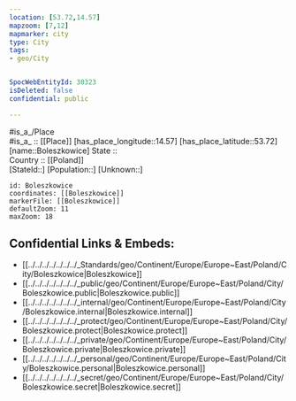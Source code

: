 ```yaml
---
location: [53.72,14.57] 
mapzoom: [7,12] 
mapmarker: city 
type: City
tags:
- geo/City


SpocWebEntityId: 30323
isDeleted: false
confidential: public

---
```

#is_a_/Place  
#is_a_ :: [[Place]] 
[has_place_longitude::14.57] 
[has_place_latitude::53.72] 
[name::Boleszkowice] 
State ::  
Country :: [[Poland]]  
[StateId::] 
[Population::] 
[Unknown::] 


```leaflet
id: Boleszkowice
coordinates: [[Boleszkowice]] 
markerFile: [[Boleszkowice]] 
defaultZoom: 11 
maxZoom: 18
```


## Confidential Links & Embeds: 
- [[../../../../../../../_Standards/geo/Continent/Europe/Europe~East/Poland/City/Boleszkowice|Boleszkowice]] 
- [[../../../../../../../_public/geo/Continent/Europe/Europe~East/Poland/City/Boleszkowice.public|Boleszkowice.public]] 
- [[../../../../../../../_internal/geo/Continent/Europe/Europe~East/Poland/City/Boleszkowice.internal|Boleszkowice.internal]] 
- [[../../../../../../../_protect/geo/Continent/Europe/Europe~East/Poland/City/Boleszkowice.protect|Boleszkowice.protect]] 
- [[../../../../../../../_private/geo/Continent/Europe/Europe~East/Poland/City/Boleszkowice.private|Boleszkowice.private]] 
- [[../../../../../../../_personal/geo/Continent/Europe/Europe~East/Poland/City/Boleszkowice.personal|Boleszkowice.personal]] 
- [[../../../../../../../_secret/geo/Continent/Europe/Europe~East/Poland/City/Boleszkowice.secret|Boleszkowice.secret]] 
